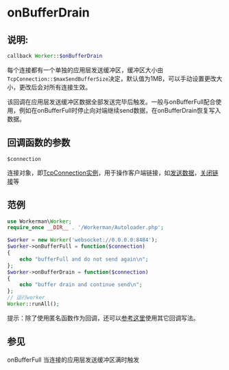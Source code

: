 # onBufferDrain
## 说明:
```php
callback Worker::$onBufferDrain
```

每个连接都有一个单独的应用层发送缓冲区，缓冲区大小由```TcpConnection::$maxSendBufferSize```决定，默认值为1MB，可以手动设置更改大小，更改后会对所有连接生效。

该回调在应用层发送缓冲区数据全部发送完毕后触发。一般与onBufferFull配合使用，例如在onBufferFull时停止向对端继续send数据，在onBufferDrain恢复写入数据。



## 回调函数的参数

 ``` $connection ```

连接对象，即[TcpConnection实例](315157)，用于操作客户端链接，如[发送数据](315165)，[关闭链接](315168)等


## 范例

```php
use Workerman\Worker;
require_once __DIR__ . '/Workerman/Autoloader.php';

$worker = new Worker('websocket://0.0.0.0:8484');
$worker->onBufferFull = function($connection)
{
    echo "bufferFull and do not send again\n";
};
$worker->onBufferDrain = function($connection)
{
    echo "buffer drain and continue send\n";
};
// 运行worker
Worker::runAll();
```
提示：除了使用匿名函数作为回调，还可以[参考这里](370558)使用其它回调写法。

## 参见
onBufferFull 当连接的应用层发送缓冲区满时触发

